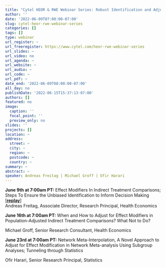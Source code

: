 ```yaml
---
title: "Cytel HEOR & RWE Webinar Series: Robust Identification and Adjustment for Effect Modifiers in Indirect Treatment Comparisons; When and How?"
author: ''
date: '2022-06-09T07:00:00-07:00'
slug: cytel-heor-rwe-webinar-series
categories: []
tags: []
type: webinar
url_register: ~
url_freeregister: https://www.cytel.com/heor-rwe-webinar-series
url_slides: ~
url_video: no
url_agenda: ~
url_website: ~
url_audio: ~
url_code: ~
url_pdf: ~
date_end: '2022-06-09T08:00:00-07:00'
all_day: no
publishDate: '2022-06-15T15:37:13-07:00'
authors: []
featured: no
image:
  caption: ''
  focal_point: ''
  preview_only: no
slides: ''
projects: []
location: ~
address:
  street: ~
  city: ~
  region: ~
  postcode: ~
  country: ~
summary: ~
abstract: ~
speaker: Andreas Freitag | Michael Groff | Ofir Harari
---
```

<!--more-->
**June 9th at 7:00am PT:** Effect Modifiers In Indirect Treatment Comparisons; Steps To Ensure the Unbiased Identification to Inform Decision Making [[**replay**]](https://event.on24.com/wcc/r/3817072/3F74AB3481BA8FC0586272E4A12F7FA1?mode=login&email=peiwen.wu@gilead.com)  
Andreas Freitag, Associate Director, Research Principal, Health Economics  

**June 16th at 7:00am PT:** When and How to Adjust for Effect Modifiers in Population-Adjusted Indirect Treatment Comparisons? What Not to Do?  

Michael Groff, Senior Research Consultant, Health Economics

**June 23rd at 7:00am PT:** Network Meta-Interpolation, A Novel Approach to Adjust for Effect Modification in Network Meta-analysis Using Subgroup Analyses; Tunneling through Statistics  

Ofir Harari, Senior Research Principal, Statistics